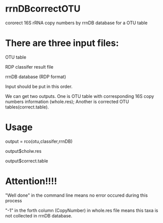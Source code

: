 # rrnDBcorrectOTU
cororect 16S rRNA copy numbers by rrnDB database for a OTU table

# There are three input files:

OTU table

RDP classifer result file 

rrnDB database (RDP format) 

Input should be put in this order.

We can get two outputs. One is OTU table with corresponding 16S copy numbers information (whole.res); Another is corrected OTU tables(correct.table).

# Usage

output = rco(otu,classifer,rrnDB)

output$cholw.res

output$correct.table

# Attention!!!!

"Well done" in the command line means no error occured during this process

"-1" in the forth column (CopyNumber) in whole.res file means this taxa is not collected in rrnDB database.
